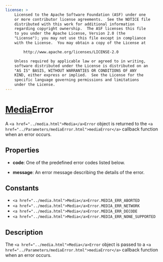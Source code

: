 ```yaml
---
license: >
    Licensed to the Apache Software Foundation (ASF) under one
    or more contributor license agreements.  See the NOTICE file
    distributed with this work for additional information
    regarding copyright ownership.  The ASF licenses this file
    to you under the Apache License, Version 2.0 (the
    "License"); you may not use this file except in compliance
    with the License.  You may obtain a copy of the License at

        http://www.apache.org/licenses/LICENSE-2.0

    Unless required by applicable law or agreed to in writing,
    software distributed under the License is distributed on an
    "AS IS" BASIS, WITHOUT WARRANTIES OR CONDITIONS OF ANY
    KIND, either express or implied.  See the License for the
    specific language governing permissions and limitations
    under the License.
---
```


<a href="../media.html">Media</a>Error
==========

A `<a href="../media.html">Media</a>Error` object is returned to the `<a href="../Parameters/mediaError.html">mediaError</a>` callback
function when an error occurs.

Properties
----------

- __code__: One of the predefined error codes listed below.

- __message__: An error message describing the details of the error.

Constants
---------

- `<a href="../media.html">Media</a>Error.MEDIA_ERR_ABORTED`
- `<a href="../media.html">Media</a>Error.MEDIA_ERR_NETWORK`
- `<a href="../media.html">Media</a>Error.MEDIA_ERR_DECODE`
- `<a href="../media.html">Media</a>Error.MEDIA_ERR_NONE_SUPPORTED`

Description
-----------

The `<a href="../media.html">Media</a>Error` object is passed to a `<a href="../Parameters/mediaError.html">mediaError</a>` callback function
when an error occurs.

